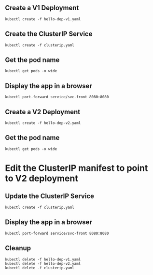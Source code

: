 ## Create a V1 Deployment
    kubectl create -f hello-dep-v1.yaml

## Create the ClusterIP Service
    kubectl create -f clusterip.yaml

## Get the pod name
    kubectl get pods -o wide

## Display the app in a browser
    kubectl port-forward service/svc-front 8080:8080



## Create a V2 Deployment
    kubectl create -f hello-dep-v2.yaml

## Get the pod name
    kubectl get pods -o wide

# Edit the ClusterIP manifest to point to V2 deployment

## Update the ClusterIP Service
    kubectl create -f clusterip.yaml

## Display the app in a browser
    kubectl port-forward service/svc-front 8080:8080


## Cleanup
    kubectl delete -f hello-dep-v1.yaml
    kubectl delete -f hello-dep-v2.yaml
    kubectl delete -f clusterip.yaml